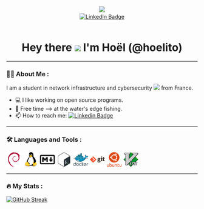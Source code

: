 <div id="header" align="center">
  <img src="https://media.giphy.com/media/qgQUggAC3Pfv687qPC/giphy.gif" width=350 />


<div id="badges">
  <a href="https://www.linkedin.com/in/ho%C3%ABl-le-pennec-8a39b720b/">
    <img src="https://img.shields.io/badge/LinkedIn-blue?style=for-the-badge&logo=linkedin&logoColor=white" alt="LinkedIn Badge"/>
  </a></div>
  
  <img src="https://komarev.com/ghpvc/?username=hoelito&style=flat-square&color=blue" alt=""/>
  

  <h1>
  Hey there
    <img src="https://media.giphy.com/media/hvRJCLFzcasrR4ia7z/giphy.gif" width="30px"/>
    I'm Hoël (@hoelito)
  </h1>
</div>

---

### :man_technologist: About Me :
I am a student in network infrastructure and cybersecurity  <img src="https://media.giphy.com/media/WUlplcMpOCEmTGBtBW/giphy.gif" width="30"> from France.

- 💻 I like working on open source programs.
- 🎣 Free time --> at the water's edge fishing.
- :mailbox: How to reach me: [![Linkedin Badge](https://img.shields.io/badge/-hoel-blue?style=flat&logo=Linkedin&logoColor=white)](https://www.linkedin.com/in/ho%C3%ABl-le-pennec-8a39b720b/)

---

### :hammer_and_wrench: Languages and Tools :

<div>
  <img src="https://github.com/devicons/devicon/blob/master/icons/debian/debian-original.svg" width="40" height="40" />
  <img src="https://github.com/devicons/devicon/blob/master/icons/linux/linux-original.svg" width="40" height="40" />
  <img src="https://github.com/devicons/devicon/blob/master/icons/markdown/markdown-original.svg" width="40" height="40" />
  <img src="https://github.com/devicons/devicon/blob/master/icons/bash/bash-original.svg" width="40" height="40" />
  <img src="https://github.com/devicons/devicon/blob/master/icons/docker/docker-original-wordmark.svg" width="40" height="40" />
  <img src="https://github.com/devicons/devicon/blob/master/icons/git/git-original-wordmark.svg" width="40" height="40" />
  <img src="https://github.com/devicons/devicon/blob/master/icons/ubuntu/ubuntu-plain-wordmark.svg" width="40" height="40" />
  <img src="https://github.com/devicons/devicon/blob/master/icons/vim/vim-original.svg" width="40" height="40" />
</div>

---

### :fire: My Stats :
[![GitHub Streak](https://github-readme-streak-stats.herokuapp.com?user=hoelito&theme=flag-india&date_format=M%20j%5B%2C%20Y%5D)](https://git.io/streak-stats)


